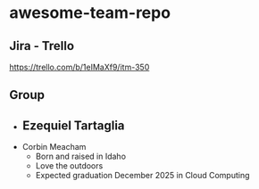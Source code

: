 # awesome-team-repo

## Jira - Trello
https://trello.com/b/1eIMaXf9/itm-350

## Group
- Ezequiel Tartaglia
    -
- Corbin Meacham
    - Born and raised in Idaho
    - Love the outdoors
    - Expected graduation December 2025 in Cloud Computing